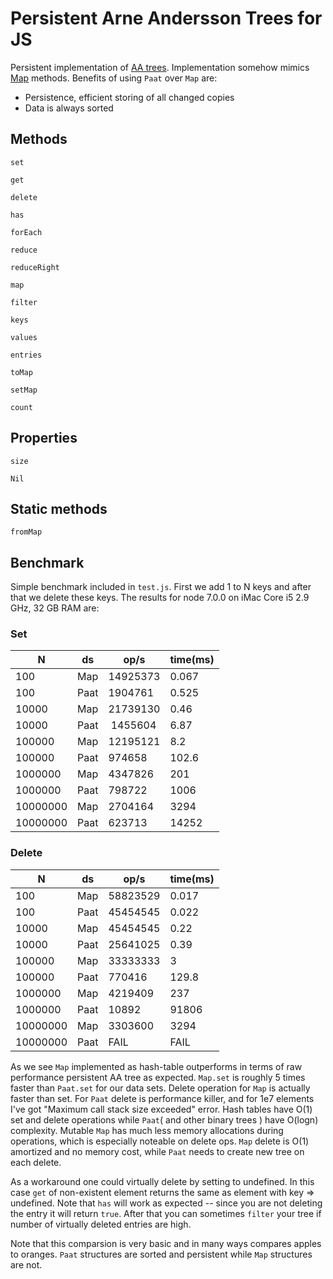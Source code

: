 Persistent Arne Andersson Trees for JS
======================================

Persistent implementation of [AA trees](https://en.wikipedia.org/wiki/AA_tree). Implementation somehow mimics [Map](https://developer.mozilla.org/en-US/docs/Web/JavaScript/Reference/Global_Objects/Map) methods. Benefits of using `Paat` over `Map` are:

* Persistence, efficient storing of all changed copies 
* Data is always sorted

Methods
-------

`set`

`get`

`delete`

`has`

`forEach`

`reduce`

`reduceRight`

`map`

`filter`

`keys`

`values`

`entries`

`toMap`

`setMap`

`count`

Properties
----------

`size`

`Nil`

Static methods
--------------

`fromMap`

Benchmark
---------
Simple benchmark included in `test.js`. First we add 1 to N keys and after that we delete these keys. The results for node 7.0.0 on iMac Core i5 2.9 GHz, 32 GB RAM are:

### Set

N        | ds   |  op/s    | time(ms)
---------|------|----------|----------
100      | Map  | 14925373 | 0.067
100      | Paat |  1904761 | 0.525
10000    | Map  | 21739130 | 0.46
10000    | Paat |  1455604 | 6.87
100000   | Map  | 12195121 | 8.2
100000   | Paat |   974658 | 102.6
1000000  | Map  |  4347826 | 201
1000000  | Paat |   798722 | 1006
10000000 | Map  |  2704164 | 3294
10000000 | Paat |   623713 | 14252

### Delete

N        | ds   | op/s     | time(ms)
---------|------|----------|----------
100      | Map  | 58823529 | 0.017
100      | Paat | 45454545 | 0.022
10000    | Map  | 45454545 | 0.22
10000    | Paat | 25641025 | 0.39
100000   | Map  | 33333333 | 3
100000   | Paat |   770416 | 129.8
1000000  | Map  |  4219409 | 237
1000000  | Paat |    10892 | 91806
10000000 | Map  |  3303600 | 3294
10000000 | Paat |     FAIL | FAIL

As we see `Map` implemented as hash-table outperforms in terms of raw performance persistent AA tree as expected. `Map.set` is roughly 5 times faster than `Paat.set` for our data sets. Delete operation for `Map` is actually faster than set. For `Paat` delete is performance killer, and for 1e7 elements I've got "Maximum call stack size exceeded" error. Hash tables have O(1) set and delete operations while `Paat`( and other binary trees ) have O(logn) complexity. Mutable `Map` has much less memory allocations during operations, which is especially noteable on delete ops. `Map` delete is O(1) amortized and no memory cost, while `Paat` needs to create new tree on each delete.

As a workaround one could virtually delete by setting to undefined. In this case `get` of non-existent element returns the same as element with key => undefined. Note that `has` will work as expected -- since you are not deleting the entry it will return `true`. After that you can sometimes `filter` your tree if number of virtually deleted entries are high.

Note that this comparsion is very basic and in many ways compares apples to oranges. `Paat` structures are sorted and persistent while `Map` structures are not.
